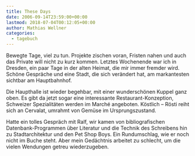```yaml
---
title: These Days
date: 2006-09-14T23:59:00+00:00
lastmod: 2018-07-04T00:12:05+00:00
author: Mathias Wellner
categories:
  - tagebuch
---
```

Bewegte Tage, viel zu tun. Projekte zischen voran, Fristen nahen und auch das Private will nicht zu kurz kommen. Letztes Wochenende war ich in Dresden, ein paar Tage in der alten Heimat, die mir immer fremder wird. Schöne Gespräche und eine Stadt, die sich verändert hat, am markantesten sichtbar am Hauptbahnhof.
<!--more-->

Die Haupthalle ist wieder begehbar, mit einer wunderschönen Kuppel ganz oben. Es gibt da jetzt sogar eine interessante Restaurant-Konzeption, Schweizer Spezialitäten werden im Marché angeboten. Köstlich &#8211; Rösti reiht sich an Cervalat, umrahmt von Gemüse im Ursprungszustand.

Hatte ein tolles Gespräch mit Ralf, wir kamen von bibliografischen Datenbank-Programmen über Literatur und die Technik des Schreibens hin zu Stadtarchitektur und den Pet Shop Boys. Ein Rundumschlag, wie er noch nicht im Buche steht. Aber mein Gedächtnis arbeitet zu schlecht, um die vielen Wendungen getreu wiederzugeben.